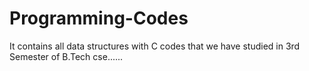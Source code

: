# Programming-Codes
It contains all data structures with C codes that we have studied in 3rd Semester of B.Tech cse......

